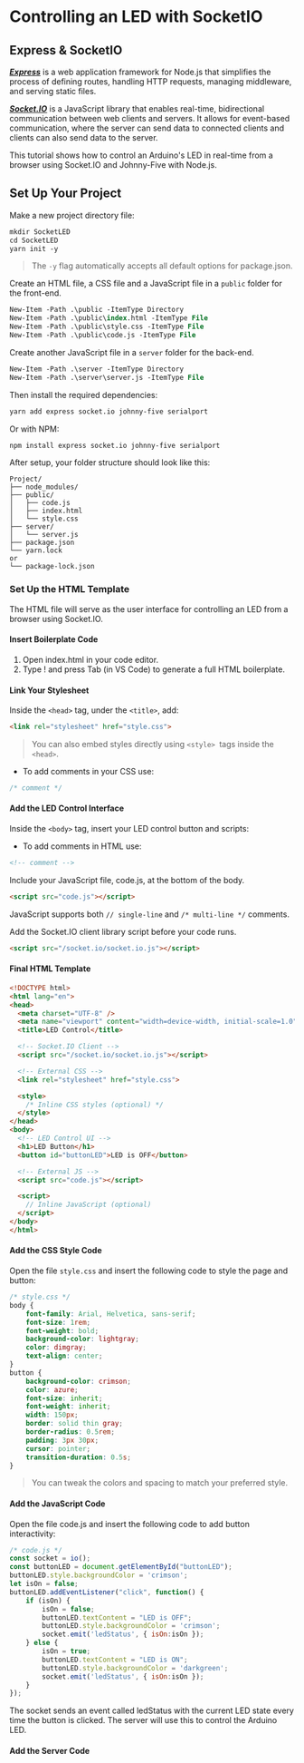 # Controlling an LED with SocketIO
<!-- Express & SocketIO -->
## Express & SocketIO
[***Express***](https://expressjs.com/) is a web application framework for Node.js that simplifies the process of defining routes, handling HTTP requests, managing middleware, and serving static files.

[***Socket.IO***](https://socket.io/) is a JavaScript library that enables real-time, bidirectional communication between web clients and servers. It allows for event-based communication, where the server can send data to connected clients and clients can also send data to the server.

This tutorial shows how to control an Arduino's LED in real-time from a browser using Socket.IO and Johnny-Five with Node.js.

## Set Up Your Project

Make a new project directory file:

```ps
mkdir SocketLED
cd SocketLED
yarn init -y
```
> The `-y` flag automatically accepts all default options for package.json.

Create an HTML file, a CSS file and a JavaScript file in a `public` folder for the front-end.
```ps
New-Item -Path .\public -ItemType Directory
New-Item -Path .\public\index.html -ItemType File
New-Item -Path .\public\style.css -ItemType File
New-Item -Path .\public\code.js -ItemType File
```
Create another JavaScript file in a `server` folder for the back-end.
```ps
New-Item -Path .\server -ItemType Directory
New-Item -Path .\server\server.js -ItemType File
```
Then install the required dependencies:

```bash
yarn add express socket.io johnny-five serialport
```
Or with NPM:

```bash
npm install express socket.io johnny-five serialport
```
After setup, your folder structure should look like this:
```
Project/
├── node_modules/
├── public/
│   ├── code.js
│   ├── index.html
│   └── style.css
├── server/
│   └── server.js
├── package.json
└── yarn.lock
or
└── package-lock.json
 ```
### Set Up the HTML Template
The HTML file will serve as the user interface for controlling an LED from a browser using Socket.IO.

#### Insert Boilerplate Code
1. Open index.html in your code editor.
2. Type ! and press Tab (in VS Code) to generate a full HTML boilerplate.

#### Link Your Stylesheet
Inside the `<head>` tag, under the `<title>`, add:
```html
<link rel="stylesheet" href="style.css">
```
> You can also embed styles directly using `<style> `tags inside the `<head>`.
- To add comments in your CSS use:
```css
/* comment */
```

#### Add the LED Control Interface
Inside the `<body>` tag, insert your LED control button and scripts:
- To add comments in HTML use:
```html
<!-- comment -->
```

Include your JavaScript file, code.js, at the bottom of the body.
```html
<script src="code.js"></script>
```


JavaScript supports both `// single-line` and `/* multi-line */` comments.

Add the Socket.IO client library script before your code runs.
```html
<script src="/socket.io/socket.io.js"></script>
```
#### Final HTML Template
```html
<!DOCTYPE html>
<html lang="en">
<head>
  <meta charset="UTF-8" />
  <meta name="viewport" content="width=device-width, initial-scale=1.0" />
  <title>LED Control</title>

  <!-- Socket.IO Client -->
  <script src="/socket.io/socket.io.js"></script>

  <!-- External CSS -->
  <link rel="stylesheet" href="style.css">

  <style>
    /* Inline CSS styles (optional) */
  </style>
</head>
<body>
  <!-- LED Control UI -->
  <h1>LED Button</h1>
  <button id="buttonLED">LED is OFF</button>

  <!-- External JS -->
  <script src="code.js"></script>

  <script>
    // Inline JavaScript (optional)
  </script>
</body>
</html>
```

#### Add the CSS Style Code
Open the file `style.css` and insert the following code to style the page and button:

```css
/* style.css */
body {
    font-family: Arial, Helvetica, sans-serif;
    font-size: 1rem;
    font-weight: bold;
    background-color: lightgray;
    color: dimgray;
    text-align: center;
}
button {
    background-color: crimson;
    color: azure;
    font-size: inherit;
    font-weight: inherit;
    width: 150px;
    border: solid thin gray;
    border-radius: 0.5rem;
    padding: 3px 30px;
    cursor: pointer;
    transition-duration: 0.5s;
}
```
>You can tweak the colors and spacing to match your preferred style.

#### Add the JavaScript Code
Open the file code.js and insert the following code to add button interactivity:

```js
/* code.js */
const socket = io();
const buttonLED = document.getElementById("buttonLED");
buttonLED.style.backgroundColor = 'crimson';
let isOn = false;
buttonLED.addEventListener("click", function() {
    if (isOn) {
        isOn = false;
        buttonLED.textContent = "LED is OFF";
        buttonLED.style.backgroundColor = 'crimson';
        socket.emit('ledStatus', { isOn:isOn });
    } else {
        isOn = true;
        buttonLED.textContent = "LED is ON";
        buttonLED.style.backgroundColor = 'darkgreen';
        socket.emit('ledStatus', { isOn:isOn });
    }
});
 ```     
The socket sends an event called ledStatus with the current LED state every time the button is clicked.
The server will use this to control the Arduino LED.


#### Add the Server Code



